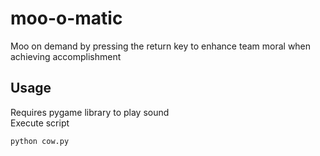# moo-o-matic
Moo on demand by pressing the return key to enhance team moral when achieving accomplishment

## Usage
Requires pygame library to play sound
</br>
Execute script
```
python cow.py
```
